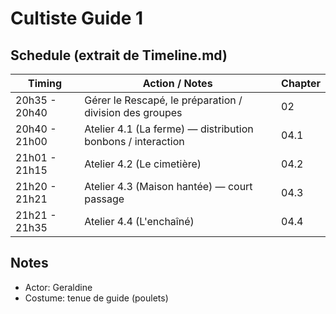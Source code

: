 # Cultiste Guide 1

## Schedule (extrait de Timeline.md)

| Timing        | Action / Notes                                              | Chapter |
| ------------- | ----------------------------------------------------------- | ------- |
| 20h35 - 20h40 | Gérer le Rescapé, le préparation / division des groupes     | 02      |
| 20h40 - 21h00 | Atelier 4.1 (La ferme) — distribution bonbons / interaction | 04.1    |
| 21h01 - 21h15 | Atelier 4.2 (Le cimetière)                                  | 04.2    |
| 21h20 - 21h21 | Atelier 4.3 (Maison hantée) — court passage                 | 04.3    |
| 21h21 - 21h35 | Atelier 4.4 (L'enchaîné)                                    | 04.4    |

## Notes

- Actor: Geraldine
- Costume: tenue de guide (poulets)
